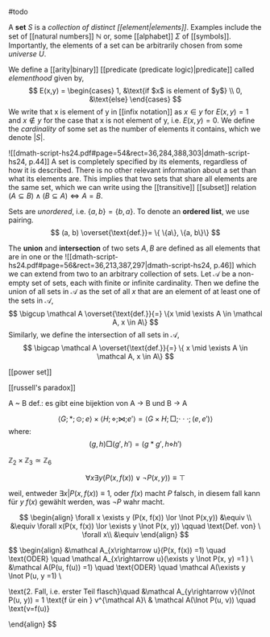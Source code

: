 #todo 

A **set** $S$ is a *collection of distinct [[element|elements]]*. Examples include the set of [[natural numbers]] $\mathbb N$ or, some [[alphabet]] $\Sigma$ of [[symbols]]. Importantly, the elements of a set can be arbitrarily chosen from some *universe* $U$.

We define a [[arity|binary]] [[predicate (predicate logic)|predicate]] called *elementhood* given by,
$$
E(x,y) = \begin{cases}
1, &\text{if $x$ is element of $y$} \\
0, &\text{else}
\end{cases}
$$
We write that x is element of y in [[infix notation]] as $x \in y$ for $E(x,y)=1$ and $x \not\in y$ for the case that x is not element of y, i.e. $E(x,y)=0$. We define the *cardinality* of some set as the number of elements it contains, which we denote $|S|$.

![[dmath-script-hs24.pdf#page=54&rect=36,284,388,303|dmath-script-hs24, p.44]]
A set is completely specified by its elements, regardless of how it is described. There is no other relevant information about a set than what its elements are. This implies that two sets that share all elements are the same set, which we can write using the [[transitive]] [[subset]] relation $(A \subseteq B) \wedge (B \subseteq A) \iff A=B$.

Sets are *unordered*, i.e. $\{a, b\} = \{b, a\}$. To denote an **ordered list**, we use pairing.
$$
(a, b) \overset{\text{def.}}= \{ \{a\}, \{a, b\}\}
$$

The **union** and **intersection** of two sets $A, B$ are defined as all elements that are in one or the 
![[dmath-script-hs24.pdf#page=56&rect=36,213,387,297|dmath-script-hs24, p.46]]
which we can extend from two to an arbitrary collection of sets. Let $\mathcal A$ be a non-empty set of sets, each with finite or infinite cardinality. Then we define the union of all sets in $\mathcal A$ as the set of all $x$ that are an element of at least one of the sets in $\mathcal A$,
$$
\bigcup \mathcal A \overset{\text{def.}}{=} \{x \mid \exists A \in \mathcal A, x \in A\}
$$
Similarly, we define the intersection of all sets in $\mathcal A$,
$$
\bigcap \mathcal A \overset{\text{def.}}{=} \{ x \mid \exists A \in \mathcal A, x \in A\}
$$






[[power set]] 

[[russell's paradox]]













A ~ B def.: es gibt eine bijektion von A $\rightarrow$ B und B $\rightarrow$ A 





$$\langle G ; *;\odot ;e \rangle \times \langle H;\diamond ;\bowtie ;e'\rangle = \langle G\times H; \Box;\cdot\cdot\cdot; (e,e') \rangle$$
where: 
$$(g,\,h) \Box (g',\,h') = (g*g', h\diamond h')$$

$\mathbb{Z}_2\times \mathbb{Z}_3\simeq\mathbb{Z}_6$



















$$
\forall x \exists y (P(x, f(x)) \lor \lnot P(x,y)) \equiv \top
$$

weil, entweder $\exists x | P(x, f(x)) \equiv 1$, oder $f(x)$ macht $P$ falsch, in diesem fall kann für $y$  $f(x)$ gewählt werden, was $\lnot P$ wahr macht.


$$
\begin{align}
\forall x \exists y (P(x, f(x)) \lor \lnot P(x,y)) &\equiv \\
&\equiv \forall x(P(x, f(x)) \lor \exists y \lnot P(x, y)) \qquad \text{Def. von} \ \forall x\\
&\equiv 
\end{align}
$$



$$
\begin{align}
&\mathcal A_{x\rightarrow u}(P(x, f(x)) =1) \quad \text{ODER} \quad \mathcal A_{x\rightarrow u}(\exists  y \lnot P(x, y) =1 ) \\
&\mathcal A(P(u, f(u)) =1) \quad \text{ODER} \quad \mathcal A(\exists y \lnot P(u, y =1) \\

\text{2. Fall, i.e. erster Teil flasch}\quad &\mathcal A_{y\rightarrow v}(\lnot P(u, y)) = 1 \text{f ür ein } v^{\mathcal A}\\
& \mathcal A(\lnot P(u, v)) \quad \text{v=f(u)}


\end{align}
$$






   






















